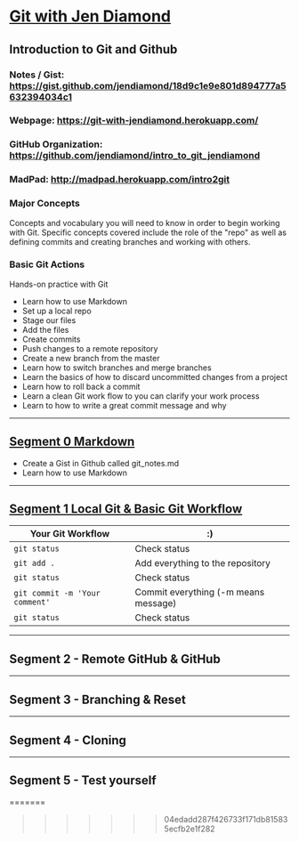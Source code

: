# [Git with Jen Diamond](https://github.com/gitwithjendiamond)
## Introduction to Git and Github
### Notes / Gist: https://gist.github.com/jendiamond/18d9c1e9e801d894777a5632394034c1
### Webpage: https://git-with-jendiamond.herokuapp.com/  
### GitHub Organization: https://github.com/jendiamond/intro_to_git_jendiamond
### MadPad: http://madpad.herokuapp.com/intro2git

### Major Concepts
Concepts and vocabulary you will need to know in order to begin working with Git. Specific concepts covered include the role of the "repo" as well as defining commits and creating branches and working with others.

### Basic Git Actions
Hands-on practice with Git  
+ Learn how to use Markdown
+ Set up a local repo
+ Stage our files
+ Add the files
+ Create commits
+ Push changes to a remote repository
+ Create a new branch from the master
+ Learn how to switch branches and merge branches
+ Learn the basics of how to discard uncommitted changes from a project 
+ Learn how to roll back a commit
+ Learn a clean Git work flow to you can clarify your work process
+ Learn to how to write a great commit message and why

---

## [Segment 0 Markdown](https://gist.github.com/jendiamond/18d9c1e9e801d894777a5632394034c1#file-1st_segment_git_with_jendiamond-md)

+ Create a Gist in Github called git_notes.md
+ Learn how to use Markdown

---

## [Segment 1 Local Git & Basic Git Workflow](https://gist.github.com/jendiamond/18d9c1e9e801d894777a5632394034c1#file-2nd_segment_git_with_jendiamond-md)

Your Git Workflow | :) 
--------------- | ---------------
`git status`  |  Check status  
`git add .`   |  Add everything to the repository  
`git status`  |  Check status  
`git commit -m 'Your comment'` |  Commit everything (-m means message)  
`git status` |  Check status

---

## Segment 2 - Remote GitHub & GitHub

---

## Segment 3 - Branching & Reset

---

## Segment 4 - Cloning

---

## Segment 5 - Test yourself
=======
>>>>>>> 04edadd287f426733f171db815835ecfb2e1f282

